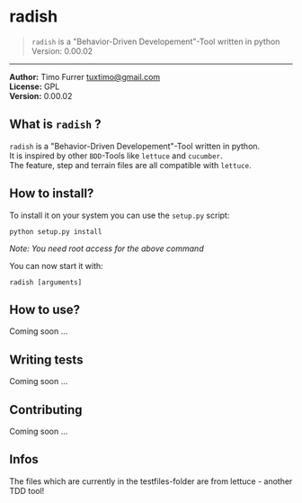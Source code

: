 # radish
> `radish` is a "Behavior-Driven Developement"-Tool written in python
> Version: 0.00.02

***

**Author:** Timo Furrer <tuxtimo@gmail.com><br />
**License:** GPL<br />
**Version:** 0.00.02<br />

## What is `radish` ?
`radish` is a "Behavior-Driven Developement"-Tool written in python.<br />
It is inspired by other `BDD`-Tools like `lettuce` and `cucumber`.<br />
The feature, step and terrain files are all compatible with `lettuce`.

## How to install?
To install it on your system you can use the `setup.py` script:

    python setup.py install

*Note: You need root access for the above command* <br />

You can now start it with:

    radish [arguments]

## How to use?
Coming soon ...

## Writing tests
Coming soon ...

## Contributing
Coming soon ...

## Infos
The files which are currently in the testfiles-folder are from lettuce - another TDD tool!

